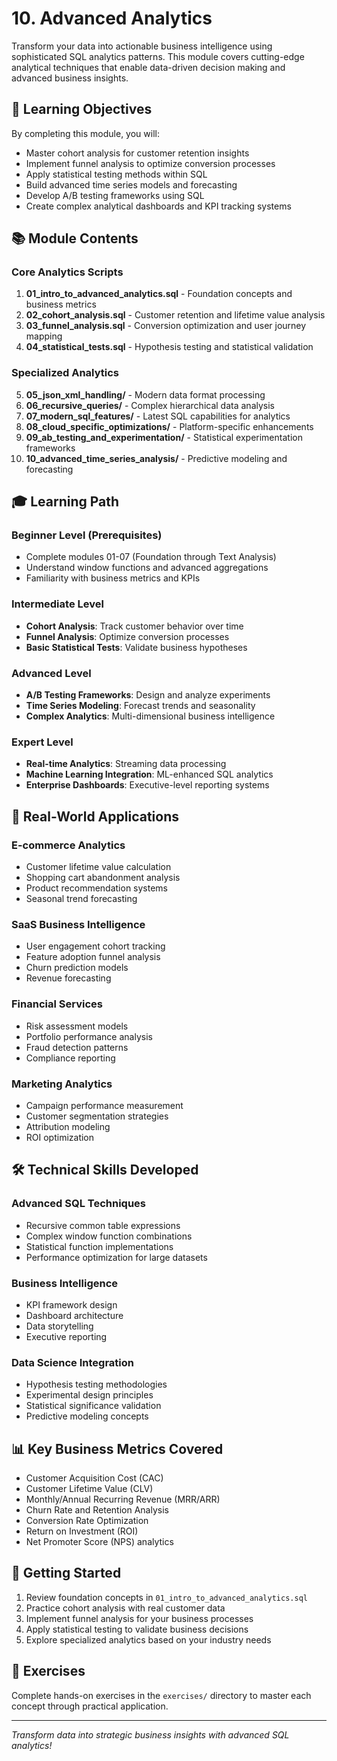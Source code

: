 # 10. Advanced Analytics

Transform your data into actionable business intelligence using sophisticated SQL analytics patterns. This module covers cutting-edge analytical techniques that enable data-driven decision making and advanced business insights.

## 🎯 Learning Objectives
By completing this module, you will:
- Master cohort analysis for customer retention insights
- Implement funnel analysis to optimize conversion processes
- Apply statistical testing methods within SQL
- Build advanced time series models and forecasting
- Develop A/B testing frameworks using SQL
- Create complex analytical dashboards and KPI tracking systems

## 📚 Module Contents

### Core Analytics Scripts
1. **01_intro_to_advanced_analytics.sql** - Foundation concepts and business metrics
2. **02_cohort_analysis.sql** - Customer retention and lifetime value analysis
3. **03_funnel_analysis.sql** - Conversion optimization and user journey mapping
4. **04_statistical_tests.sql** - Hypothesis testing and statistical validation

### Specialized Analytics
5. **05_json_xml_handling/** - Modern data format processing
6. **06_recursive_queries/** - Complex hierarchical data analysis
7. **07_modern_sql_features/** - Latest SQL capabilities for analytics
8. **08_cloud_specific_optimizations/** - Platform-specific enhancements
9. **09_ab_testing_and_experimentation/** - Statistical experimentation frameworks
10. **10_advanced_time_series_analysis/** - Predictive modeling and forecasting

## 🎓 Learning Path

### Beginner Level (Prerequisites)
- Complete modules 01-07 (Foundation through Text Analysis)
- Understand window functions and advanced aggregations
- Familiarity with business metrics and KPIs

### Intermediate Level
- **Cohort Analysis**: Track customer behavior over time
- **Funnel Analysis**: Optimize conversion processes
- **Basic Statistical Tests**: Validate business hypotheses

### Advanced Level
- **A/B Testing Frameworks**: Design and analyze experiments
- **Time Series Modeling**: Forecast trends and seasonality
- **Complex Analytics**: Multi-dimensional business intelligence

### Expert Level
- **Real-time Analytics**: Streaming data processing
- **Machine Learning Integration**: ML-enhanced SQL analytics
- **Enterprise Dashboards**: Executive-level reporting systems

## 💼 Real-World Applications

### E-commerce Analytics
- Customer lifetime value calculation
- Shopping cart abandonment analysis
- Product recommendation systems
- Seasonal trend forecasting

### SaaS Business Intelligence
- User engagement cohort tracking
- Feature adoption funnel analysis
- Churn prediction models
- Revenue forecasting

### Financial Services
- Risk assessment models
- Portfolio performance analysis
- Fraud detection patterns
- Compliance reporting

### Marketing Analytics
- Campaign performance measurement
- Customer segmentation strategies
- Attribution modeling
- ROI optimization

## 🛠️ Technical Skills Developed

### Advanced SQL Techniques
- Recursive common table expressions
- Complex window function combinations
- Statistical function implementations
- Performance optimization for large datasets

### Business Intelligence
- KPI framework design
- Dashboard architecture
- Data storytelling
- Executive reporting

### Data Science Integration
- Hypothesis testing methodologies
- Experimental design principles
- Statistical significance validation
- Predictive modeling concepts

## 📊 Key Business Metrics Covered
- Customer Acquisition Cost (CAC)
- Customer Lifetime Value (CLV)
- Monthly/Annual Recurring Revenue (MRR/ARR)
- Churn Rate and Retention Analysis
- Conversion Rate Optimization
- Return on Investment (ROI)
- Net Promoter Score (NPS) analytics

## 🚀 Getting Started
1. Review foundation concepts in `01_intro_to_advanced_analytics.sql`
2. Practice cohort analysis with real customer data
3. Implement funnel analysis for your business processes
4. Apply statistical testing to validate business decisions
5. Explore specialized analytics based on your industry needs

## 📁 Exercises
Complete hands-on exercises in the `exercises/` directory to master each concept through practical application.

---

*Transform data into strategic business insights with advanced SQL analytics!*
